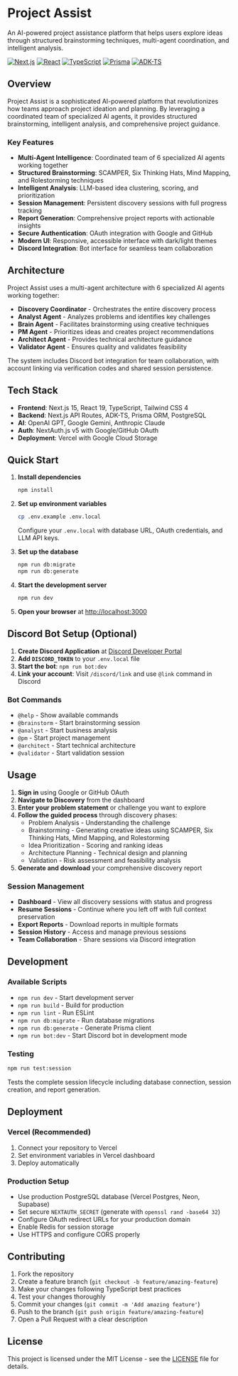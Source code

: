 # Project Assist

An AI-powered project assistance platform that helps users explore ideas through structured brainstorming techniques, multi-agent coordination, and intelligent analysis.

[![Next.js](https://img.shields.io/badge/Next.js-15.5.4-black)](https://nextjs.org/)
[![React](https://img.shields.io/badge/React-19.1.0-blue)](https://reactjs.org/)
[![TypeScript](https://img.shields.io/badge/TypeScript-5.9.3-blue)](https://www.typescriptlang.org/)
[![Prisma](https://img.shields.io/badge/Prisma-6.17.1-2D3748)](https://prisma.io/)
[![ADK-TS](https://img.shields.io/badge/ADK--TS-0.4.0-green)](https://github.com/iqai/adk-ts)

## Overview

Project Assist is a sophisticated AI-powered platform that revolutionizes how teams approach project ideation and planning. By leveraging a coordinated team of specialized AI agents, it provides structured brainstorming, intelligent analysis, and comprehensive project guidance.

### Key Features

- **Multi-Agent Intelligence**: Coordinated team of 6 specialized AI agents working together
- **Structured Brainstorming**: SCAMPER, Six Thinking Hats, Mind Mapping, and Rolestorming techniques
- **Intelligent Analysis**: LLM-based idea clustering, scoring, and prioritization
- **Session Management**: Persistent discovery sessions with full progress tracking
- **Report Generation**: Comprehensive project reports with actionable insights
- **Secure Authentication**: OAuth integration with Google and GitHub
- **Modern UI**: Responsive, accessible interface with dark/light themes
- **Discord Integration**: Bot interface for seamless team collaboration

## Architecture

Project Assist uses a multi-agent architecture with 6 specialized AI agents working together:

- **Discovery Coordinator** - Orchestrates the entire discovery process
- **Analyst Agent** - Analyzes problems and identifies key challenges  
- **Brain Agent** - Facilitates brainstorming using creative techniques
- **PM Agent** - Prioritizes ideas and creates project recommendations
- **Architect Agent** - Provides technical architecture guidance
- **Validator Agent** - Ensures quality and validates feasibility

The system includes Discord bot integration for team collaboration, with account linking via verification codes and shared session persistence.

## Tech Stack

- **Frontend**: Next.js 15, React 19, TypeScript, Tailwind CSS 4
- **Backend**: Next.js API Routes, ADK-TS, Prisma ORM, PostgreSQL
- **AI**: OpenAI GPT, Google Gemini, Anthropic Claude
- **Auth**: NextAuth.js v5 with Google/GitHub OAuth
- **Deployment**: Vercel with Google Cloud Storage

## Quick Start

1. **Install dependencies**
   ```bash
   npm install
   ```

2. **Set up environment variables**
   ```bash
   cp .env.example .env.local
   ```
   
   Configure your `.env.local` with database URL, OAuth credentials, and LLM API keys.

3. **Set up the database**
   ```bash
   npm run db:migrate
   npm run db:generate
   ```

4. **Start the development server**
   ```bash
   npm run dev
   ```

5. **Open your browser** at [http://localhost:3000](http://localhost:3000)

## Discord Bot Setup (Optional)

1. **Create Discord Application** at [Discord Developer Portal](https://discord.com/developers/applications)
2. **Add `DISCORD_TOKEN`** to your `.env.local` file
3. **Start the bot**: `npm run bot:dev`
4. **Link your account**: Visit `/discord/link` and use `@link` command in Discord

### Bot Commands
- `@help` - Show available commands
- `@brainstorm` - Start brainstorming session
- `@analyst` - Start business analysis
- `@pm` - Start project management
- `@architect` - Start technical architecture
- `@validator` - Start validation session



## Usage

1. **Sign in** using Google or GitHub OAuth
2. **Navigate to Discovery** from the dashboard
3. **Enter your problem statement** or challenge you want to explore
4. **Follow the guided process** through discovery phases:
   - Problem Analysis - Understanding the challenge
   - Brainstorming - Generating creative ideas using SCAMPER, Six Thinking Hats, Mind Mapping, and Rolestorming
   - Idea Prioritization - Scoring and ranking ideas
   - Architecture Planning - Technical design and planning
   - Validation - Risk assessment and feasibility analysis
5. **Generate and download** your comprehensive discovery report

### Session Management
- **Dashboard** - View all discovery sessions with status and progress
- **Resume Sessions** - Continue where you left off with full context preservation
- **Export Reports** - Download reports in multiple formats
- **Session History** - Access and manage previous sessions
- **Team Collaboration** - Share sessions via Discord integration

## Development

### Available Scripts
- `npm run dev` - Start development server
- `npm run build` - Build for production
- `npm run lint` - Run ESLint
- `npm run db:migrate` - Run database migrations
- `npm run db:generate` - Generate Prisma client
- `npm run bot:dev` - Start Discord bot in development mode

### Testing
```bash
npm run test:session
```
Tests the complete session lifecycle including database connection, session creation, and report generation.

## Deployment

### Vercel (Recommended)
1. Connect your repository to Vercel
2. Set environment variables in Vercel dashboard
3. Deploy automatically

### Production Setup
- Use production PostgreSQL database (Vercel Postgres, Neon, Supabase)
- Set secure `NEXTAUTH_SECRET` (generate with `openssl rand -base64 32`)
- Configure OAuth redirect URLs for your production domain
- Enable Redis for session storage
- Use HTTPS and configure CORS properly

## Contributing

1. Fork the repository
2. Create a feature branch (`git checkout -b feature/amazing-feature`)
3. Make your changes following TypeScript best practices
4. Test your changes thoroughly
5. Commit your changes (`git commit -m 'Add amazing feature'`)
6. Push to the branch (`git push origin feature/amazing-feature`)
7. Open a Pull Request with a clear description

## License

This project is licensed under the MIT License - see the [LICENSE](LICENSE) file for details.

